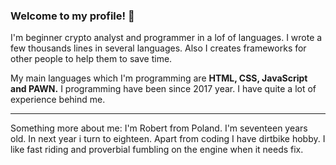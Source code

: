 ### Welcome to my profile! 👋
I'm beginner crypto analyst and programmer in a lof of languages. I wrote a few thousands lines in several languages. Also I creates frameworks for other people to help them to save time.

My main languages which I'm programming are **HTML, CSS, JavaScript and PAWN.** I programming have been since 2017 year. I have quite a lot of experience behind me.  

---

Something more about me:
I'm Robert from Poland. I'm seventeen years old. In next year i turn to eighteen. Apart from coding I have dirtbike hobby. I like fast riding and proverbial fumbling on the engine when it needs fix.
